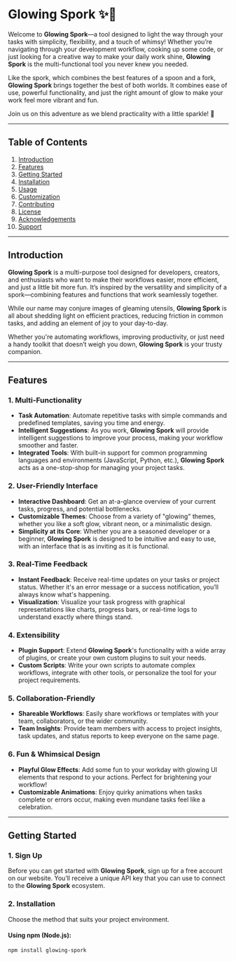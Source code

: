 # Glowing Spork ✨🍴

Welcome to **Glowing Spork**—a tool designed to light the way through your tasks with simplicity, flexibility, and a touch of whimsy! Whether you’re navigating through your development workflow, cooking up some code, or just looking for a creative way to make your daily work shine, **Glowing Spork** is the multi-functional tool you never knew you needed.

Like the spork, which combines the best features of a spoon and a fork, **Glowing Spork** brings together the best of both worlds. It combines ease of use, powerful functionality, and just the right amount of glow to make your work feel more vibrant and fun.

Join us on this adventure as we blend practicality with a little sparkle! 🌟

---

## Table of Contents

1. [Introduction](#introduction)
2. [Features](#features)
3. [Getting Started](#getting-started)
4. [Installation](#installation)
5. [Usage](#usage)
6. [Customization](#customization)
7. [Contributing](#contributing)
8. [License](#license)
9. [Acknowledgements](#acknowledgements)
10. [Support](#support)

---

## Introduction

**Glowing Spork** is a multi-purpose tool designed for developers, creators, and enthusiasts who want to make their workflows easier, more efficient, and just a little bit more fun. It’s inspired by the versatility and simplicity of a spork—combining features and functions that work seamlessly together.

While our name may conjure images of gleaming utensils, **Glowing Spork** is all about shedding light on efficient practices, reducing friction in common tasks, and adding an element of joy to your day-to-day.

Whether you're automating workflows, improving productivity, or just need a handy toolkit that doesn’t weigh you down, **Glowing Spork** is your trusty companion.

---

## Features

### 1. **Multi-Functionality**
- **Task Automation**: Automate repetitive tasks with simple commands and predefined templates, saving you time and energy.
- **Intelligent Suggestions**: As you work, **Glowing Spork** will provide intelligent suggestions to improve your process, making your workflow smoother and faster.
- **Integrated Tools**: With built-in support for common programming languages and environments (JavaScript, Python, etc.), **Glowing Spork** acts as a one-stop-shop for managing your project tasks.

### 2. **User-Friendly Interface**
- **Interactive Dashboard**: Get an at-a-glance overview of your current tasks, progress, and potential bottlenecks.
- **Customizable Themes**: Choose from a variety of "glowing" themes, whether you like a soft glow, vibrant neon, or a minimalistic design.
- **Simplicity at its Core**: Whether you are a seasoned developer or a beginner, **Glowing Spork** is designed to be intuitive and easy to use, with an interface that is as inviting as it is functional.

### 3. **Real-Time Feedback**
- **Instant Feedback**: Receive real-time updates on your tasks or project status. Whether it's an error message or a success notification, you’ll always know what's happening.
- **Visualization**: Visualize your task progress with graphical representations like charts, progress bars, or real-time logs to understand exactly where things stand.

### 4. **Extensibility**
- **Plugin Support**: Extend **Glowing Spork**'s functionality with a wide array of plugins, or create your own custom plugins to suit your needs.
- **Custom Scripts**: Write your own scripts to automate complex workflows, integrate with other tools, or personalize the tool for your project requirements.

### 5. **Collaboration-Friendly**
- **Shareable Workflows**: Easily share workflows or templates with your team, collaborators, or the wider community.
- **Team Insights**: Provide team members with access to project insights, task updates, and status reports to keep everyone on the same page.

### 6. **Fun & Whimsical Design**
- **Playful Glow Effects**: Add some fun to your workday with glowing UI elements that respond to your actions. Perfect for brightening your workflow!
- **Customizable Animations**: Enjoy quirky animations when tasks complete or errors occur, making even mundane tasks feel like a celebration.

---

## Getting Started

### 1. **Sign Up**
Before you can get started with **Glowing Spork**, sign up for a free account on our website. You’ll receive a unique API key that you can use to connect to the **Glowing Spork** ecosystem.

### 2. **Installation**

Choose the method that suits your project environment.

#### Using npm (Node.js):

```bash
npm install glowing-spork
